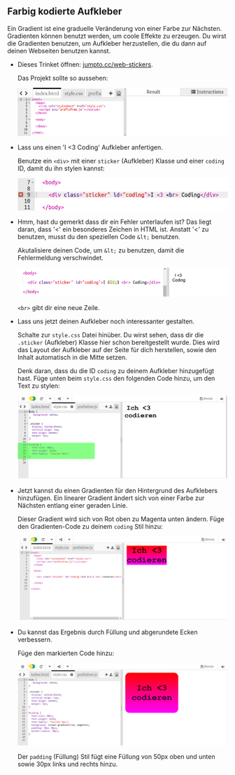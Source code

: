 ## Farbig kodierte Aufkleber

Ein Gradient ist eine graduelle Veränderung von einer Farbe zur Nächsten. Gradienten können benutzt werden, um coole Effekte zu erzeugen. Du wirst die Gradienten benutzen, um Aufkleber herzustellen, die du dann auf deinen Webseiten benutzen kannst. 

+ Dieses Trinket öffnen: <a href="http://jumpto.cc/web-stickers" target="_blank">jumpto.cc/web-stickers</a>. 

	Das Projekt sollte so aussehen:

	![screenshot](images/stickers-starter.png)

+ Lass uns einen 'I <3 Coding' Aufkleber anfertigen. 

	Benutze ein `<div>` mit einer `sticker` (Aufkleber) Klasse und einer `coding` ID, damit du ihn stylen kannst: 

	![screenshot](images/stickers-coding-error.png)


+ Hmm, hast du gemerkt dass dir ein Fehler unterlaufen ist? Das liegt daran, dass  '<' ein besonderes Zeichen in HTML ist. Anstatt '<' zu benutzen, musst du den speziellen Code `&lt;` benutzen. 

	Akutalisiere deinen Code, um `&lt;` zu benutzen, damit die Fehlermeldung verschwindet. 

	![screenshot](images/stickers-coding-fixed.png)

	`<br>` gibt dir eine neue Zeile. 

+ Lass uns jetzt deinen Aufkleber noch interessanter gestalten. 

	Schalte zur `style.css` Datei hinüber. Du wirst sehen, dass dir die `.sticker` (Aufkleber) Klasse hier schon bereitgestellt wurde. Dies wird das Layout der Aufkleber auf der Seite für dich herstellen, sowie den Inhalt automatisch in die Mitte setzen. 

	Denk daran, dass du die ID `coding` zu deinem Aufkleber hinzugefügt hast. Füge unten beim `style.css` den folgenden Code hinzu, um den Text zu stylen:

	![screenshot](images/stickers-coding-font.png)

+ Jetzt kannst du einen Gradienten für den Hintergrund des Aufklebers hinzufügen. Ein linearer Gradient ändert sich von einer Farbe zur Nächsten entlang einer geraden Linie.

	Dieser Gradient wird sich von Rot oben zu Magenta unten ändern. Füge den Gradienten-Code zu deinem `coding` Stil hinzu:

	![screenshot](images/stickers-coding-gradient.png)

+ Du kannst das Ergebnis durch Füllung und abgerundete Ecken verbessern. 

	Füge den markierten Code hinzu:

	![screenshot](images/stickers-coding-padding.png)

	Der `padding` (Füllung) Stil fügt eine Füllung von 50px oben und unten sowie 30px links und rechts hinzu. 
